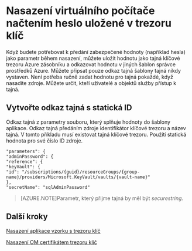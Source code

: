 <properties
    pageTitle="Nasazení OM heslem uložené v Azure zásobníku klíč trezoru | Microsoft Azure"
    description="Naučte se nasadit OM heslem uložené v Azure zásobníku klíč trezoru"
    services="azure-stack"
    documentationCenter=""
    authors="rlfmendes"
    manager="natmack"
    editor=""/>

<tags
    ms.service="azure-stack"
    ms.workload="na"
    ms.tgt_pltfrm="na"
    ms.devlang="na"
    ms.topic="get-started-article"
    ms.date="09/26/2016"
    ms.author="ricardom"/>

# <a name="deploy-a-vm-by-retrieving-the-password-stored-in-key-vault"></a>Nasazení virtuálního počítače načtením heslo uložené v trezoru klíč

Když budete potřebovat k předání zabezpečené hodnoty (například hesla) jako parametr během nasazení, můžete uložit hodnotu jako tajná klíčové trezoru Azure zásobníku a odkazovat hodnotu v jiných šablon správce prostředků Azure. Můžete připsat pouze odkaz tajná šablony tajná nikdy vystaven. Není potřeba ručně zadat hodnotu pro tajná pokaždé, když nasadíte zdroje. Můžete určit, kteří uživatelé a objektů služby přístup k tajná.

## <a name="reference-a-secret-with-static-id"></a>Vytvořte odkaz tajná s statická ID

Odkaz tajná z parametry souboru, který splňuje hodnoty do šablony aplikace. Odkaz tajná předáním zdroje identifikátor klíčové trezoru a název tajná. V tomto příkladu musí existovat tajná klíčové trezoru. Použití statická hodnota pro své číslo ID zdroje.

    "parameters": {
    "adminPassword": {
    "reference": {
    "keyVault": {
    "id": "/subscriptions/{guid}/resourceGroups/{group-name}/providers/Microsoft.KeyVault/vaults/{vault-name}"
    },
    "secretName": "sqlAdminPassword"


>[AZURE.NOTE]Parametr, který přijme tajná by měl být *securestring*.

## <a name="next-steps"></a>Další kroky
[Nasazení aplikace vzorku s trezoru klíč](azure-stack-kv-sample-app.md)

[Nasazení OM certifikátem trezoru klíč](azure-stack-kv-push-secret-into-vm.md)

